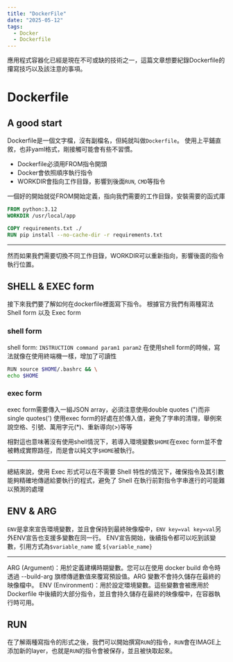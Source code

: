 ```yaml
---
title: "DockerFile"
date: "2025-05-12"
tags:
  - Docker
  - Dockerfile
---
```


應用程式容器化已經是現在不可或缺的技術之一，這篇文章想要紀錄Dockerfile的攥寫技巧以及該注意的事項。

# Dockerfile

## A good start

Dockerfile是一個文字檔，沒有副檔名，但純就叫做`Dockerfile`。
使用上平鋪直敘，也非yaml格式，剛接觸可能會有些不習慣。

- Dockerfile必須用FROM指令開頭
- Docker會依照順序執行指令
- WORKDIR會指向工作目錄，影響到後面`RUN`, `CMD`等指令

一個好的開始就從FROM開始定義，指向我們需要的工作目錄，安裝需要的函式庫

```Dockerfile
FROM python:3.12
WORKDIR /usr/local/app

COPY requirements.txt ./
RUN pip install --no-cache-dir -r requirements.txt
```

---

然而如果我們需要切換不同工作目錄，WORKDIR可以重新指向，影響後面的指令執行位置。

## SHELL & EXEC form

接下來我們要了解如何在dockerfile裡面寫下指令。
根據官方我們有兩種寫法Shell form 以及 Exec form

### shell form

shell form: `INSTRUCTION command param1 param2`
在使用shell form的時候，寫法就像在使用終端機一樣，增加了可讀性

```bash
RUN source $HOME/.bashrc && \
echo $HOME
```

### exec form

exec form需要傳入一組JSON array，必須注意使用double quotes (")而非single quotes(')
使用exec form的好處在於傳入值，避免了字串的清理，舉例來說空格、引號、萬用字元(*)、重新導向(>)等等

相對這也意味著沒有使用shell情況下，若導入環境變數`$HOME`在exec form並不會被轉成實際路徑，而是會以純文字`$HOME`被執行。


---

總結來說，使用 Exec 形式可以在不需要 Shell 特性的情況下，確保指令及其引數能夠精確地傳遞給要執行的程式，避免了 Shell 在執行前對指令字串進行的可能難以預測的處理

## ENV & ARG

`ENV`是拿來宣告環境變數，並且會保持到最終映像檔中，`ENV key=val key=val`另外ENV宣告也支援多變數在同一行。
ENV宣告開始，後續指令都可以吃到該變數，引用方式為`$variable_name` 或 `${variable_name}`



---



ARG (Argument)：用於定義建構時期變數。您可以在使用 docker build 命令時透過 --build-arg 旗標傳遞數值來覆寫預設值。ARG 變數不會持久儲存在最終的映像檔中。
ENV (Environment)：用於設定環境變數。這些變數會被應用於 Dockerfile 中後續的大部分指令，並且會持久儲存在最終的映像檔中，在容器執行時可用。

## RUN

在了解兩種寫指令的形式之後，我們可以開始撰寫`RUN`的指令，`RUN`會在IMAGE上添加新的layer，也就是`RUN`的指令會被保存，並且被快取起來。









